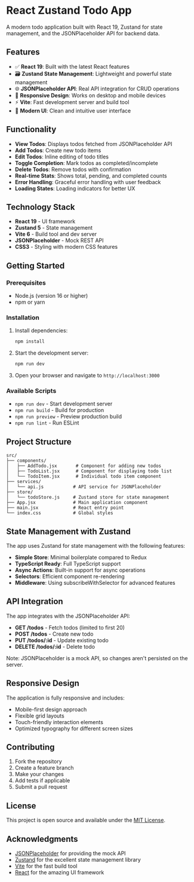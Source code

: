 # React Zustand Todo App

A modern todo application built with React 19, Zustand for state management, and the JSONPlaceholder API for backend data.

## Features

- ✅ **React 19**: Built with the latest React features
- 🗃️ **Zustand State Management**: Lightweight and powerful state management
- 🌐 **JSONPlaceholder API**: Real API integration for CRUD operations
- 📱 **Responsive Design**: Works on desktop and mobile devices
- ⚡ **Vite**: Fast development server and build tool
- 🎨 **Modern UI**: Clean and intuitive user interface

## Functionality

- **View Todos**: Displays todos fetched from JSONPlaceholder API
- **Add Todos**: Create new todo items
- **Edit Todos**: Inline editing of todo titles
- **Toggle Completion**: Mark todos as completed/incomplete
- **Delete Todos**: Remove todos with confirmation
- **Real-time Stats**: Shows total, pending, and completed counts
- **Error Handling**: Graceful error handling with user feedback
- **Loading States**: Loading indicators for better UX

## Technology Stack

- **React 19** - UI framework
- **Zustand 5** - State management
- **Vite 6** - Build tool and dev server
- **JSONPlaceholder** - Mock REST API
- **CSS3** - Styling with modern CSS features

## Getting Started

### Prerequisites

- Node.js (version 16 or higher)
- npm or yarn

### Installation

1. Install dependencies:
   ```bash
   npm install
   ```

2. Start the development server:
   ```bash
   npm run dev
   ```

3. Open your browser and navigate to `http://localhost:3000`

### Available Scripts

- `npm run dev` - Start development server
- `npm run build` - Build for production
- `npm run preview` - Preview production build
- `npm run lint` - Run ESLint

## Project Structure

```
src/
├── components/
│   ├── AddTodo.jsx       # Component for adding new todos
│   ├── TodoList.jsx      # Component for displaying todo list
│   └── TodoItem.jsx      # Individual todo item component
├── services/
│   └── api.js           # API service for JSONPlaceholder
├── store/
│   └── todoStore.js     # Zustand store for state management
├── App.jsx              # Main application component
├── main.jsx             # React entry point
└── index.css            # Global styles
```

## State Management with Zustand

The app uses Zustand for state management with the following features:

- **Simple Store**: Minimal boilerplate compared to Redux
- **TypeScript Ready**: Full TypeScript support
- **Async Actions**: Built-in support for async operations
- **Selectors**: Efficient component re-rendering
- **Middleware**: Using subscribeWithSelector for advanced features

## API Integration

The app integrates with the JSONPlaceholder API:

- **GET /todos** - Fetch todos (limited to first 20)
- **POST /todos** - Create new todo
- **PUT /todos/:id** - Update existing todo
- **DELETE /todos/:id** - Delete todo

Note: JSONPlaceholder is a mock API, so changes aren't persisted on the server.

## Responsive Design

The application is fully responsive and includes:

- Mobile-first design approach
- Flexible grid layouts
- Touch-friendly interaction elements
- Optimized typography for different screen sizes

## Contributing

1. Fork the repository
2. Create a feature branch
3. Make your changes
4. Add tests if applicable
5. Submit a pull request

## License

This project is open source and available under the [MIT License](LICENSE).

## Acknowledgments

- [JSONPlaceholder](https://jsonplaceholder.typicode.com/) for providing the mock API
- [Zustand](https://github.com/pmndrs/zustand) for the excellent state management library
- [Vite](https://vitejs.dev/) for the fast build tool
- [React](https://reactjs.org/) for the amazing UI framework 